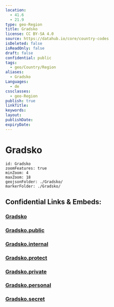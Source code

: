 ```yaml
---
location:
  - 41.6
  - 21.9
type: geo-Region
title: Gradsko
license: CC BY-SA 4.0
source: https://datahub.io/core/country-codes
isDeleted: false
isReadOnly: false
draft: false
confidential: public
tags:
  - geo/Country/Region
aliases:
  - Gradsko
Languages:
  - de
cssclasses:
  - geo-Region
publish: true
linkTitle:
keywords:
layout:
publishDate:
expiryDate:
---
```


# Gradsko

```leaflet
id: Gradsko
zoomFeatures: true 
minZoom: 4 
maxZoom: 18
geojsonFolder: ./Gradsko/
markerFolder: ./Gradsko/
```


## Confidential Links & Embeds: 

### [Gradsko](/_Standards/Earth/Continent/Europe/Europe~South/Macedonia~North/Municipalities~Macedonia/Gradsko.md) 

### [Gradsko.public](/_public/Earth/Continent/Europe/Europe~South/Macedonia~North/Municipalities~Macedonia/Gradsko.public.md) 

### [Gradsko.internal](/_internal/Earth/Continent/Europe/Europe~South/Macedonia~North/Municipalities~Macedonia/Gradsko.internal.md) 

### [Gradsko.protect](/_protect/Earth/Continent/Europe/Europe~South/Macedonia~North/Municipalities~Macedonia/Gradsko.protect.md) 

### [Gradsko.private](/_private/Earth/Continent/Europe/Europe~South/Macedonia~North/Municipalities~Macedonia/Gradsko.private.md) 

### [Gradsko.personal](/_personal/Earth/Continent/Europe/Europe~South/Macedonia~North/Municipalities~Macedonia/Gradsko.personal.md) 

### [Gradsko.secret](/_secret/Earth/Continent/Europe/Europe~South/Macedonia~North/Municipalities~Macedonia/Gradsko.secret.md)

